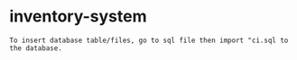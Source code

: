 # inventory-system
    To insert database table/files, go to sql file then import "ci.sql to the database.
